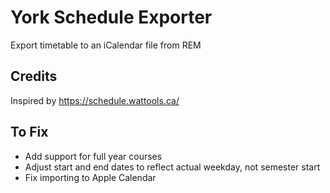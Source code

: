 # York Schedule Exporter
 Export timetable to an iCalendar file from REM

## Credits
Inspired by https://schedule.wattools.ca/

## To Fix
- Add support for full year courses
- Adjust start and end dates to reflect actual weekday, not semester start
- Fix importing to Apple Calendar
